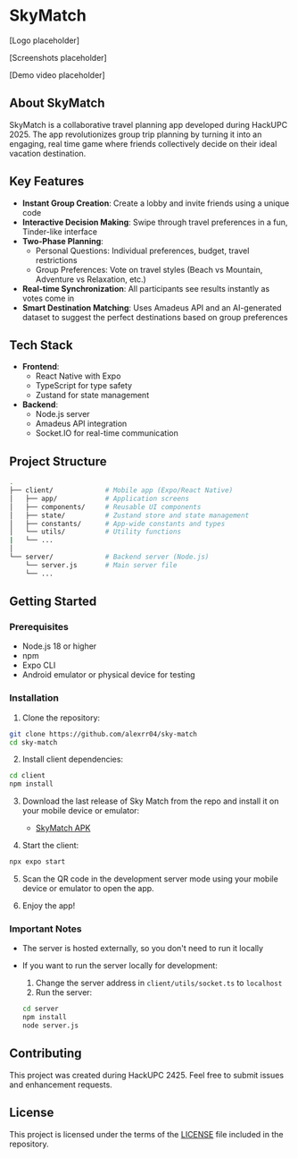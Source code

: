 # SkyMatch

[Logo placeholder]

[Screenshots placeholder]

[Demo video placeholder]

## About SkyMatch

SkyMatch is a collaborative travel planning app developed during HackUPC 2025. The app revolutionizes group trip planning by turning it into an engaging, real time game where friends collectively decide on their ideal vacation destination.

## Key Features

- **Instant Group Creation**: Create a lobby and invite friends using a unique code
- **Interactive Decision Making**: Swipe through travel preferences in a fun, Tinder-like interface
- **Two-Phase Planning**:
  - Personal Questions: Individual preferences, budget, travel restrictions
  - Group Preferences: Vote on travel styles (Beach vs Mountain, Adventure vs Relaxation, etc.)
- **Real-time Synchronization**: All participants see results instantly as votes come in
- **Smart Destination Matching**: Uses Amadeus API and an AI-generated dataset to suggest the perfect destinations based on group preferences

## Tech Stack

- **Frontend**:
  - React Native with Expo
  - TypeScript for type safety
  - Zustand for state management
- **Backend**:
  - Node.js server
  - Amadeus API integration
  - Socket.IO for real-time communication

## Project Structure

```bash
.
├── client/             # Mobile app (Expo/React Native)
│   ├── app/            # Application screens
│   ├── components/     # Reusable UI components
│   ├── state/          # Zustand store and state management
│   ├── constants/      # App-wide constants and types
│   └── utils/          # Utility functions
|   └── ...
│
└── server/             # Backend server (Node.js)
    └── server.js       # Main server file
    └── ...
```

## Getting Started

### Prerequisites

- Node.js 18 or higher
- npm
- Expo CLI
- Android emulator or physical device for testing

### Installation

1. Clone the repository:

```bash
git clone https://github.com/alexrr04/sky-match
cd sky-match
```

2. Install client dependencies:

```bash
cd client
npm install
```

3. Download the last release of Sky Match from the repo and install it on your mobile device or emulator:

   - [SkyMatch APK](https://github.com/alexrr04/sky-match/releases/tag/v0.1.0-dev)

4. Start the client:

```bash
npx expo start
```

5. Scan the QR code in the development server mode using your mobile device or emulator to open the app.

6. Enjoy the app!

### Important Notes

- The server is hosted externally, so you don't need to run it locally
- If you want to run the server locally for development:

  1. Change the server address in `client/utils/socket.ts` to `localhost`
  2. Run the server:

  ```bash
  cd server
  npm install
  node server.js
  ```

## Contributing

This project was created during HackUPC 2425. Feel free to submit issues and enhancement requests.

## License

This project is licensed under the terms of the [LICENSE](LICENSE) file included in the repository.
